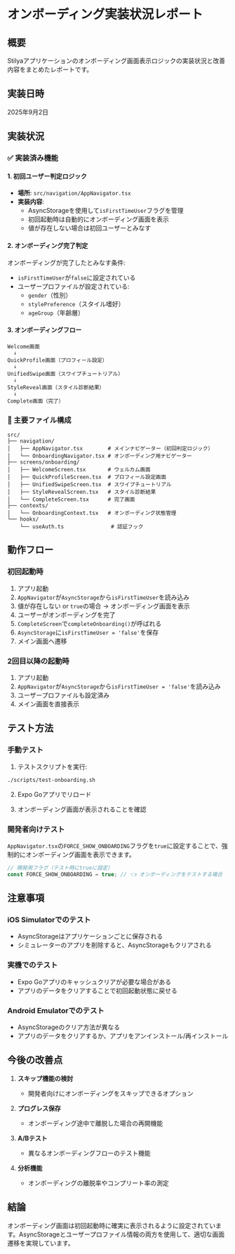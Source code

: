 # オンボーディング実装状況レポート

## 概要
Stilyaアプリケーションのオンボーディング画面表示ロジックの実装状況と改善内容をまとめたレポートです。

## 実装日時
2025年9月2日

## 実装状況

### ✅ 実装済み機能

#### 1. 初回ユーザー判定ロジック
- **場所**: `src/navigation/AppNavigator.tsx`
- **実装内容**:
  - AsyncStorageを使用して`isFirstTimeUser`フラグを管理
  - 初回起動時は自動的にオンボーディング画面を表示
  - 値が存在しない場合は初回ユーザーとみなす

#### 2. オンボーディング完了判定
オンボーディングが完了したとみなす条件:
- `isFirstTimeUser`が`false`に設定されている
- ユーザープロファイルが設定されている:
  - `gender`（性別）
  - `stylePreference`（スタイル嗜好）
  - `ageGroup`（年齢層）

#### 3. オンボーディングフロー
```
Welcome画面
  ↓
QuickProfile画面（プロフィール設定）
  ↓
UnifiedSwipe画面（スワイプチュートリアル）
  ↓
StyleReveal画面（スタイル診断結果）
  ↓
Complete画面（完了）
```

### 📁 主要ファイル構成

```
src/
├── navigation/
│   ├── AppNavigator.tsx        # メインナビゲーター（初回判定ロジック）
│   └── OnboardingNavigator.tsx # オンボーディング用ナビゲーター
├── screens/onboarding/
│   ├── WelcomeScreen.tsx       # ウェルカム画面
│   ├── QuickProfileScreen.tsx  # プロフィール設定画面
│   ├── UnifiedSwipeScreen.tsx  # スワイプチュートリアル
│   ├── StyleRevealScreen.tsx   # スタイル診断結果
│   └── CompleteScreen.tsx      # 完了画面
├── contexts/
│   └── OnboardingContext.tsx   # オンボーディング状態管理
└── hooks/
    └── useAuth.ts               # 認証フック
```

## 動作フロー

### 初回起動時
1. アプリ起動
2. `AppNavigator`が`AsyncStorage`から`isFirstTimeUser`を読み込み
3. 値が存在しない or `true`の場合 → オンボーディング画面を表示
4. ユーザーがオンボーディングを完了
5. `CompleteScreen`で`completeOnboarding()`が呼ばれる
6. `AsyncStorage`に`isFirstTimeUser = 'false'`を保存
7. メイン画面へ遷移

### 2回目以降の起動時
1. アプリ起動
2. `AppNavigator`が`AsyncStorage`から`isFirstTimeUser = 'false'`を読み込み
3. ユーザープロファイルも設定済み
4. メイン画面を直接表示

## テスト方法

### 手動テスト
1. テストスクリプトを実行:
```bash
./scripts/test-onboarding.sh
```

2. Expo Goアプリでリロード

3. オンボーディング画面が表示されることを確認

### 開発者向けテスト
`AppNavigator.tsx`の`FORCE_SHOW_ONBOARDING`フラグを`true`に設定することで、強制的にオンボーディング画面を表示できます。

```typescript
// 開発用フラグ（テスト時にtrueに設定）
const FORCE_SHOW_ONBOARDING = true; // 👈 オンボーディングをテストする場合
```

## 注意事項

### iOS Simulatorでのテスト
- AsyncStorageはアプリケーションごとに保存される
- シミュレーターのアプリを削除すると、AsyncStorageもクリアされる

### 実機でのテスト
- Expo Goアプリのキャッシュクリアが必要な場合がある
- アプリのデータをクリアすることで初回起動状態に戻せる

### Android Emulatorでのテスト
- AsyncStorageのクリア方法が異なる
- アプリのデータをクリアするか、アプリをアンインストール/再インストール

## 今後の改善点

1. **スキップ機能の検討**
   - 開発者向けにオンボーディングをスキップできるオプション

2. **プログレス保存**
   - オンボーディング途中で離脱した場合の再開機能

3. **A/Bテスト**
   - 異なるオンボーディングフローのテスト機能

4. **分析機能**
   - オンボーディングの離脱率やコンプリート率の測定

## 結論
オンボーディング画面は初回起動時に確実に表示されるように設定されています。AsyncStorageとユーザープロファイル情報の両方を使用して、適切な画面遷移を実現しています。
